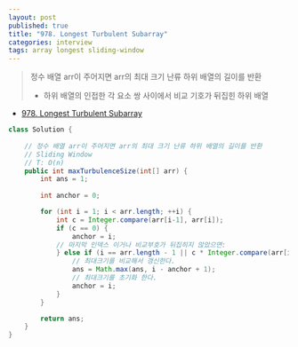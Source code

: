 ```yaml
---
layout: post
published: true
title: "978. Longest Turbulent Subarray"
categories: interview
tags: array longest sliding-window
---
```


> 정수 배열 arr이 주어지면 arr의 최대 크기 난류 하위 배열의 길이를 반환
> - 하위 배열의 인접한 각 요소 쌍 사이에서 비교 기호가 뒤집힌 하위 배열

- [978. Longest Turbulent Subarray](https://leetcode.com/problems/longest-turbulent-subarray/)

```java
class Solution {
    
    // 정수 배열 arr이 주어지면 arr의 최대 크기 난류 하위 배열의 길이를 반환
    // Sliding Window
    // T: O(n)
    public int maxTurbulenceSize(int[] arr) {
        int ans = 1;
        
        int anchor = 0;

        for (int i = 1; i < arr.length; ++i) {
            int c = Integer.compare(arr[i-1], arr[i]);
            if (c == 0) {
                anchor = i;
            // 마지막 인덱스 이거나 비교부호가 뒤집히지 않았으면: 
            } else if (i == arr.length - 1 || c * Integer.compare(arr[i], arr[i+1]) != -1) { 
                // 최대크기를 비교해서 갱신한다.
                ans = Math.max(ans, i - anchor + 1);
                // 최대크기를 초기화 한다.
                anchor = i;
            }
        }

        return ans;
    }
}
```
